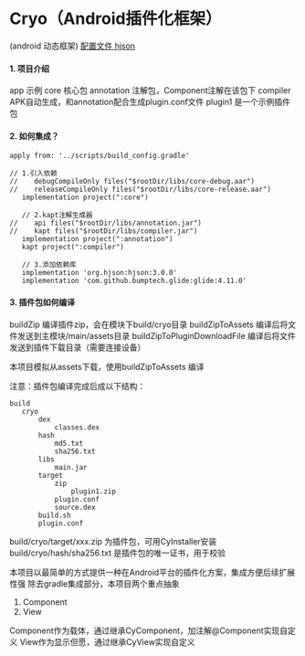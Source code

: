# Cryo（Android插件化框架）

(android 动态框架)
[配置文件 hjson](http://hjson.org/)

####  1. 项目介绍
app 示例
core 核心包
annotation 注解包，Component注解在该包下
compiler APK自动生成，和annotation配合生成plugin.conf文件
plugin1 是一个示例插件包

#### 2. 如何集成？
 ```
 apply from: '../scripts/build_config.gradle'
 ```
 ```
 // 1.引入依赖
//    debugCompileOnly files("$rootDir/libs/core-debug.aar")
//    releaseCompileOnly files("$rootDir/libs/core-release.aar")
    implementation project(":core")

    // 2.kapt注解生成器
//    api files("$rootDir/libs/annotation.jar")
//    kapt files("$rootDir/libs/compiler.jar")
    implementation project(":annotation")
    kapt project(":compiler")

    // 3.添加依赖库
    implementation 'org.hjson:hjson:3.0.0'
    implementation 'com.github.bumptech.glide:glide:4.11.0'
 ```
#### 3. 插件包如何编译
buildZip 编译插件zip，会在模块下build/cryo目录
buildZipToAssets 编译后将文件发送到主模块/main/assets目录
buildZipToPluginDownloadFile 编译后将文件发送到插件下载目录（需要连接设备）

本项目模拟从assets下载，使用buildZipToAssets 编译

注意：插件包编译完成后成以下结构：
 ```
 build
 	cryo
		dex
			classes.dex
		hash
			md5.txt
			sha256.txt
		libs
			main.jar
		target
			zip
				plugin1.zip
			plugin.conf
			source.dex
		build.sh
		plugin.conf
 ```
build/cryo/target/xxx.zip 为插件包，可用CyInstaller安装
build/cryo/hash/sha256.txt 是插件包的唯一证书，用于校验

本项目以最简单的方式提供一种在Android平台的插件化方案，集成方便后续扩展性强
除去gradle集成部分，本项目两个重点抽象
1. Component
2. View

Component作为载体，通过继承CyComponent，加注解@Component实现自定义
View作为显示但愿，通过继承CyView实现自定义
